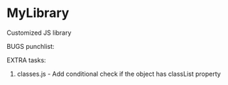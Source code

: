 # MyLibrary
Customized JS library

BUGS punchlist:

EXTRA tasks:
1. classes.js - Add conditional check if the object has classList property

